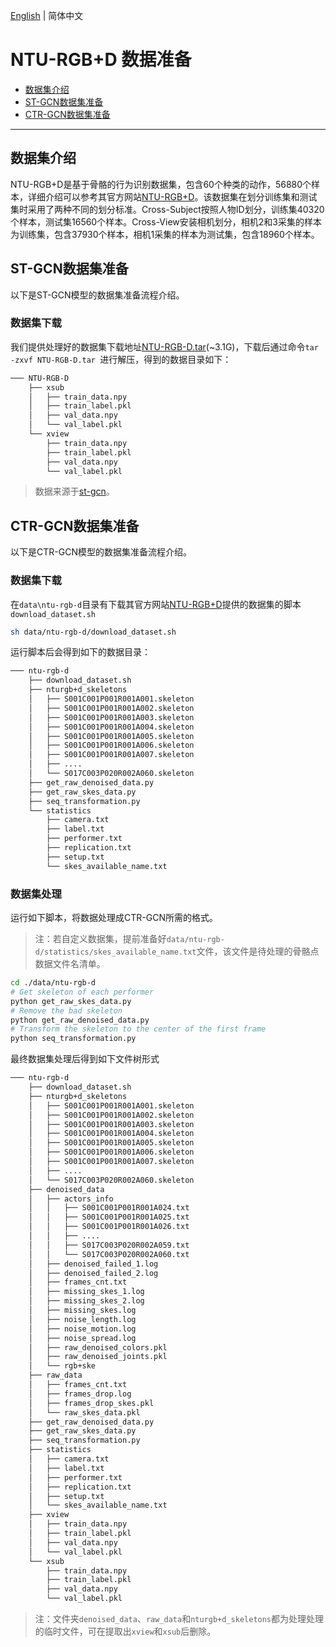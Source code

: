 [English](../../en/dataset/ntu-rgbd.md) | 简体中文

# NTU-RGB+D 数据准备

- [数据集介绍](#数据集介绍)
- [ST-GCN数据集准备](#ST-GCN数据集准备)
- [CTR-GCN数据集准备](#CTR-GCN数据集准备)

---


## 数据集介绍

NTU-RGB+D是基于骨骼的行为识别数据集，包含60个种类的动作，56880个样本，详细介绍可以参考其官方网站[NTU-RGB+D](https://rose1.ntu.edu.sg/dataset/actionRecognition/)。该数据集在划分训练集和测试集时采用了两种不同的划分标准。Cross-Subject按照人物ID划分，训练集40320个样本，测试集16560个样本。Cross-View安装相机划分，相机2和3采集的样本为训练集，包含37930个样本，相机1采集的样本为测试集，包含18960个样本。


## ST-GCN数据集准备

以下是ST-GCN模型的数据集准备流程介绍。

### 数据集下载

我们提供处理好的数据集下载地址[NTU-RGB-D.tar](https://videotag.bj.bcebos.com/Data/NTU-RGB-D.tar)(~3.1G)，下载后通过命令```tar -zxvf NTU-RGB-D.tar ```进行解压，得到的数据目录如下：

```txt
─── NTU-RGB-D
    ├── xsub
    │   ├── train_data.npy
    │   ├── train_label.pkl
    │   ├── val_data.npy
    │   └── val_label.pkl
    └── xview
        ├── train_data.npy
        ├── train_label.pkl
        ├── val_data.npy
        └── val_label.pkl
```

> 数据来源于[st-gcn](https://github.com/open-mmlab/mmskeleton/blob/master/doc/SKELETON_DATA.md)。

## CTR-GCN数据集准备

以下是CTR-GCN模型的数据集准备流程介绍。

### 数据集下载

在`data\ntu-rgb-d`目录有下载其官方网站[NTU-RGB+D](https://rose1.ntu.edu.sg/dataset/actionRecognition/)提供的数据集的脚本`download_dataset.sh`

```bash
sh data/ntu-rgb-d/download_dataset.sh
```

运行脚本后会得到如下的数据目录：
```txt
─── ntu-rgb-d
    ├── download_dataset.sh
    ├── nturgb+d_skeletons
    │   ├── S001C001P001R001A001.skeleton
    │   ├── S001C001P001R001A002.skeleton
    │   ├── S001C001P001R001A003.skeleton
    │   ├── S001C001P001R001A004.skeleton
    │   ├── S001C001P001R001A005.skeleton
    │   ├── S001C001P001R001A006.skeleton
    │   ├── S001C001P001R001A007.skeleton
    │   ├── ....
    │   └── S017C003P020R002A060.skeleton
    ├── get_raw_denoised_data.py
    ├── get_raw_skes_data.py
    ├── seq_transformation.py
    └── statistics
        ├── camera.txt
        ├── label.txt
        ├── performer.txt
        ├── replication.txt
        ├── setup.txt
        └── skes_available_name.txt

```

### 数据集处理

运行如下脚本，将数据处理成CTR-GCN所需的格式。

> 注：若自定义数据集，提前准备好`data/ntu-rgb-d/statistics/skes_available_name.txt`文件，该文件是待处理的骨骼点数据文件名清单。

```bash
cd ./data/ntu-rgb-d
# Get skeleton of each performer
python get_raw_skes_data.py
# Remove the bad skeleton
python get_raw_denoised_data.py
# Transform the skeleton to the center of the first frame
python seq_transformation.py
```

最终数据集处理后得到如下文件树形式

```txt
─── ntu-rgb-d
    ├── download_dataset.sh
    ├── nturgb+d_skeletons
    │   ├── S001C001P001R001A001.skeleton
    │   ├── S001C001P001R001A002.skeleton
    │   ├── S001C001P001R001A003.skeleton
    │   ├── S001C001P001R001A004.skeleton
    │   ├── S001C001P001R001A005.skeleton
    │   ├── S001C001P001R001A006.skeleton
    │   ├── S001C001P001R001A007.skeleton
    │   ├── ....
    │   └── S017C003P020R002A060.skeleton
    ├── denoised_data
    │   ├── actors_info
    │   │   ├── S001C001P001R001A024.txt
    │   │   ├── S001C001P001R001A025.txt
    │   │   ├── S001C001P001R001A026.txt
    │   │   ├── ....
    │   │   ├── S017C003P020R002A059.txt
    │   │   └── S017C003P020R002A060.txt
    │   ├── denoised_failed_1.log
    │   ├── denoised_failed_2.log
    │   ├── frames_cnt.txt
    │   ├── missing_skes_1.log
    │   ├── missing_skes_2.log
    │   ├── missing_skes.log
    │   ├── noise_length.log
    │   ├── noise_motion.log
    │   ├── noise_spread.log
    │   ├── raw_denoised_colors.pkl
    │   ├── raw_denoised_joints.pkl
    │   └── rgb+ske
    ├── raw_data
    │   ├── frames_cnt.txt
    │   ├── frames_drop.log
    │   ├── frames_drop_skes.pkl
    │   └── raw_skes_data.pkl
    ├── get_raw_denoised_data.py
    ├── get_raw_skes_data.py
    ├── seq_transformation.py
    ├── statistics
    │   ├── camera.txt
    │   ├── label.txt
    │   ├── performer.txt
    │   ├── replication.txt
    │   ├── setup.txt
    │   └── skes_available_name.txt
    ├── xview
    │   ├── train_data.npy
    │   ├── train_label.pkl
    │   ├── val_data.npy
    │   └── val_label.pkl
    └── xsub
        ├── train_data.npy
        ├── train_label.pkl
        ├── val_data.npy
        └── val_label.pkl
```

> 注：文件夹`denoised_data`、`raw_data`和`nturgb+d_skeletons`都为处理处理的临时文件，可在提取出`xview`和`xsub`后删除。
